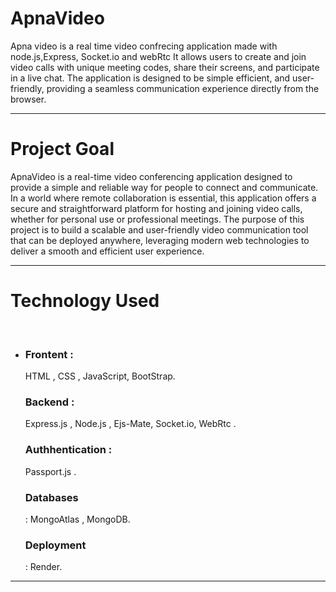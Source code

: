 # ApnaVideo
Apna video is a real time video confrecing application made with node.js,Express, Socket.io and webRtc 
It allows users to create and join video calls with unique meeting codes, share their screens, and participate in a live chat. The application is designed to be simple efficient, and user-friendly, providing a seamless communication experience directly from the browser.

<hr>

# Project Goal
<div>
  <p>ApnaVideo is a real-time video conferencing application designed to provide a simple and reliable way for people to connect and communicate. In a world where remote collaboration is essential, this application offers a secure and straightforward platform for hosting and joining video calls, whether for personal use or professional meetings. The purpose of this project is to build a scalable and user-friendly video communication tool that can be deployed anywhere, leveraging modern web technologies to deliver a smooth and efficient user experience.</p>
</div>
<hr>
<div>
<h1>Technology Used</h1> <br>
     <ul>
       <li>
         <h3>Frontent :</h3> HTML , CSS , JavaScript, BootStrap.
         <h3>Backend :</h3>  Express.js , Node.js , Ejs-Mate, Socket.io, WebRtc . 
         <h3>Authhentication :</h3>Passport.js . 
         <h3>Databases</h3> : MongoAtlas , MongoDB.
         <h3>Deployment</h3> : Render.
       </li>
     </ul>
 </div> 
 <hr>

